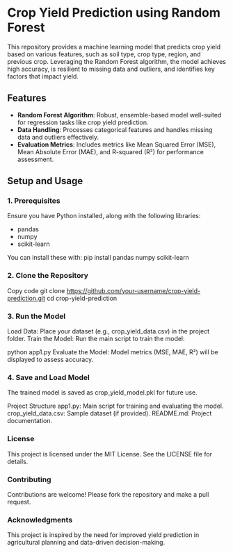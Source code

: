 # Crop Yield Prediction using Random Forest

This repository provides a machine learning model that predicts crop yield based on various features, such as soil type, crop type, region, and previous crop. Leveraging the Random Forest algorithm, the model achieves high accuracy, is resilient to missing data and outliers, and identifies key factors that impact yield.

## Features
- **Random Forest Algorithm**: Robust, ensemble-based model well-suited for regression tasks like crop yield prediction.
- **Data Handling**: Processes categorical features and handles missing data and outliers effectively.
- **Evaluation Metrics**: Includes metrics like Mean Squared Error (MSE), Mean Absolute Error (MAE), and R-squared (R²) for performance assessment.

## Setup and Usage

### 1. Prerequisites
Ensure you have Python installed, along with the following libraries:
- pandas
- numpy
- scikit-learn

You can install these with:
pip install pandas numpy scikit-learn


### 2. Clone the Repository
Copy code
git clone https://github.com/your-username/crop-yield-prediction.git
cd crop-yield-prediction


### 3. Run the Model
Load Data: Place your dataset (e.g., crop_yield_data.csv) in the project folder.
Train the Model: Run the main script to train the model:

python app1.py
Evaluate the Model: Model metrics (MSE, MAE, R²) will be displayed to assess accuracy.


### 4. Save and Load Model
The trained model is saved as crop_yield_model.pkl for future use.

Project Structure
app1.py: Main script for training and evaluating the model.
crop_yield_data.csv: Sample dataset (if provided).
README.md: Project documentation.


### License
This project is licensed under the MIT License. See the LICENSE file for details.

### Contributing
Contributions are welcome! Please fork the repository and make a pull request.

### Acknowledgments
This project is inspired by the need for improved yield prediction in agricultural planning and data-driven decision-making.

